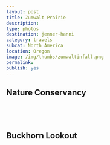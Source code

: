```yaml
---
layout: post
title: Zumwalt Prairie 
description: 
type: photos
destination: jenner-hanni
category: travels
subcat: North America
location: Oregon
image: /img/thumbs/zumwaltinfall.png
permalink: 
publish: yes
---
```


## Nature Conservancy 

<p><a href="https://jenner.smugmug.com/North-America/Zumwalt-Prairie/i-5R337QQ/0/0bcc205a/M/IMG_2942-M.jpg">
<img src="https://jenner.smugmug.com/North-America/Zumwalt-Prairie/i-5R337QQ/0/0bcc205a/M/IMG_2942-M.jpg" alt=""></a></p>

<p><a href="https://jenner.smugmug.com/North-America/Zumwalt-Prairie/i-3vJK3wx/0/f31d03e1/M/IMG_2946-M.jpg">
<img src="https://jenner.smugmug.com/North-America/Zumwalt-Prairie/i-3vJK3wx/0/f31d03e1/M/IMG_2946-M.jpg" alt=""></a></p>

<p><a href="https://jenner.smugmug.com/North-America/Zumwalt-Prairie/i-WpH964t/0/3a8678d5/M/IMG_2961-M.jpg">
<img src="https://jenner.smugmug.com/North-America/Zumwalt-Prairie/i-WpH964t/0/3a8678d5/M/IMG_2961-M.jpg" alt=""></a></p>

<p><a href="https://jenner.smugmug.com/North-America/Zumwalt-Prairie/i-qrv36PM/0/5ded6146/M/IMG_3003-M.jpg">
<img src="https://jenner.smugmug.com/North-America/Zumwalt-Prairie/i-qrv36PM/0/5ded6146/M/IMG_3003-M.jpg" alt=""></a></p>

## Buckhorn Lookout

<p><a href="https://jenner.smugmug.com/North-America/Zumwalt-Prairie/i-hKFx5vW/0/a93bdc23/M/IMG_2969-M.jpg">
<img src="https://jenner.smugmug.com/North-America/Zumwalt-Prairie/i-hKFx5vW/0/a93bdc23/M/IMG_2969-M.jpg" alt=""></a></p>

<p><a href="https://jenner.smugmug.com/North-America/Zumwalt-Prairie/i-z2SJ37V/0/14579a30/M/IMG_2965-M.jpg">
<img src="https://jenner.smugmug.com/North-America/Zumwalt-Prairie/i-z2SJ37V/0/14579a30/M/IMG_2965-M.jpg" alt=""></a></p>

<p><a href="https://jenner.smugmug.com/North-America/Zumwalt-Prairie/i-gmsZHV4/0/e8b299e4/M/IMG_2970-M.jpg">
<img src="https://jenner.smugmug.com/North-America/Zumwalt-Prairie/i-gmsZHV4/0/e8b299e4/M/IMG_2970-M.jpg" alt=""></a></p>

<p><a href="https://jenner.smugmug.com/North-America/Zumwalt-Prairie/i-28DKhjX/0/8c76aadc/M/IMG_2977-M.jpg">
<img src="https://jenner.smugmug.com/North-America/Zumwalt-Prairie/i-28DKhjX/0/8c76aadc/M/IMG_2977-M.jpg" alt=""></a></p>

<p><a href="https://jenner.smugmug.com/North-America/Zumwalt-Prairie/i-fktPtTx/0/824004b7/M/IMG_2981-M.jpg">
<img src="https://jenner.smugmug.com/North-America/Zumwalt-Prairie/i-fktPtTx/0/824004b7/M/IMG_2981-M.jpg" alt=""></a></p>

<p><a href="https://jenner.smugmug.com/North-America/Zumwalt-Prairie/i-cZ9tGD2/0/978ca661/M/IMG_2985-M.jpg">
<img src="https://jenner.smugmug.com/North-America/Zumwalt-Prairie/i-cZ9tGD2/0/978ca661/M/IMG_2985-M.jpg" alt=""></a></p>

<p><a href="https://jenner.smugmug.com/North-America/Zumwalt-Prairie/i-2TNnnVT/0/f5d00eeb/M/IMG_2989-M.jpg">
<img src="https://jenner.smugmug.com/North-America/Zumwalt-Prairie/i-2TNnnVT/0/f5d00eeb/M/IMG_2989-M.jpg" alt=""></a></p>

<p><a href="https://jenner.smugmug.com/North-America/Zumwalt-Prairie/i-Pqg7RXG/0/d3cda202/M/IMG_2986-M.jpg">
<img src="https://jenner.smugmug.com/North-America/Zumwalt-Prairie/i-Pqg7RXG/0/d3cda202/M/IMG_2986-M.jpg" alt=""></a></p>

<p><a href="https://jenner.smugmug.com/North-America/Zumwalt-Prairie/i-QCcmzgL/0/27b95c4d/M/IMG_2998-M.jpg">
<img src="https://jenner.smugmug.com/North-America/Zumwalt-Prairie/i-QCcmzgL/0/27b95c4d/M/IMG_2998-M.jpg" alt=""></a></p>

<p><a href="https://jenner.smugmug.com/North-America/Zumwalt-Prairie/i-J8kktMr/0/e37d6a5d/M/IMG_2997-M.jpg">
<img src="https://jenner.smugmug.com/North-America/Zumwalt-Prairie/i-J8kktMr/0/e37d6a5d/M/IMG_2997-M.jpg" alt=""></a></p>


